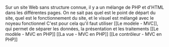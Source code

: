 Sur un site Web sans structure connue, il y a un mélange de PHP et d'HTML dans les différentes pages. On ne sait pas quel est le point de départ du site, quel est le fonctionnement du site, et le visuel est mélangé avec le noyeau fonctionnel
C'est pour cela qu'il faut utiliser [[Le modèle - MVC]], qui permet de séparer les données, la présentation et les traitements
[[Le modèle - MVC en PHP]]
[[La vue - MVC en PHP]]
[[Le contrôleur - MVC en PHP]]